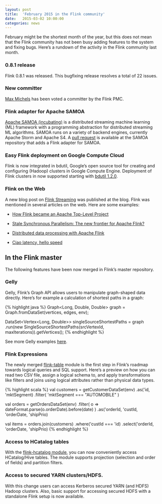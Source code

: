 ```yaml
---
layout: post
title:  'February 2015 in the Flink community'
date:   2015-03-02 10:00:00
categories: news
---
```


February might be the shortest month of the year, but this does not
mean that the Flink community has not been busy adding features to the
system and fixing bugs. Here’s a rundown of the activity in the Flink
community last month.

### 0.8.1 release

Flink 0.8.1 was released. This bugfixing release resolves a total of 22 issues.

### New committer

[Max Michels](https://github.com/mxm) has been voted a committer by the Flink PMC.

### Flink adapter for Apache SAMOA

[Apache SAMOA (incubating)](http://samoa.incubator.apache.org) is a
distributed streaming machine learning (ML) framework with a
programming abstraction for distributed streaming ML algorithms. SAMOA
runs on a variety of backend engines, currently Apache Storm and
Apache S4.  A [pull
request](https://github.com/apache/incubator-samoa/pull/11) is
available at the SAMOA repository that adds a Flink adapter for SAMOA.

### Easy Flink deployment on Google Compute Cloud

Flink is now integrated in bdutil, Google’s open source tool for
creating and configuring (Hadoop) clusters in Google Compute
Engine. Deployment of Flink clusters in now supported starting with
[bdutil
1.2.0](https://groups.google.com/forum/#!topic/gcp-hadoop-announce/uVJ_6y9cGKM).

### Flink on the Web

A new blog post on [Flink
Streaming](http://flink.apache.org/news/2015/02/09/streaming-example.html)
was published at the blog. Flink was mentioned in several articles on
the web. Here are some examples:

- [How Flink became an Apache Top-Level Project](http://dataconomy.com/how-flink-became-an-apache-top-level-project/)

- [Stale Synchronous Parallelism: The new frontier for Apache Flink?](https://www.linkedin.com/pulse/stale-synchronous-parallelism-new-frontier-apache-flink-nam-luc-tran?utm_content=buffer461af&utm_medium=social&utm_source=linkedin.com&utm_campaign=buffer)

- [Distributed data processing with Apache Flink](http://www.hadoopsphere.com/2015/02/distributed-data-processing-with-apache.html)

- [Ciao latency, hello speed](http://www.hadoopsphere.com/2015/02/ciao-latency-hallo-speed.html)

## In the Flink master

The following features have been now merged in Flink’s master repository.

### Gelly

Gelly, Flink’s Graph API allows users to manipulate graph-shaped data
directly. Here’s for example a calculation of shortest paths in a
graph:

{% highlight java %}
Graph<Long, Double, Double> graph = Graph.fromDataSet(vertices, edges, env);

DataSet<Vertex<Long, Double>> singleSourceShortestPaths = graph
     .run(new SingleSourceShortestPaths<Long>(srcVertexId,
           maxIterations)).getVertices();
{% endhighlight %}	   

See more Gelly examples
[here](https://github.com/apache/flink/tree/master/flink-staging/flink-gelly/src/main/java/org/apache/flink/graph/example).

### Flink Expressions

The newly merged
[flink-table](https://github.com/apache/flink/tree/master/flink-staging/flink-table)
module is the first step in Flink’s roadmap towards logical queries
and SQL support. Here’s a preview on how you can read two CSV file,
assign a logical schema to, and apply transformations like filters and
joins using logical attributes rather than physical data types.

{% highlight scala %}
val customers = getCustomerDataSet(env)
 .as('id, 'mktSegment)
 .filter( 'mktSegment === "AUTOMOBILE" )

val orders = getOrdersDataSet(env)
 .filter( o => dateFormat.parse(o.orderDate).before(date) )
 .as('orderId, 'custId, 'orderDate, 'shipPrio)

val items =
 orders.join(customers)
   .where('custId === 'id)
   .select('orderId, 'orderDate, 'shipPrio)
{% endhighlight %}   

### Access to HCatalog tables

With the [flink-hcatalog
module](https://github.com/apache/flink/tree/master/flink-staging/flink-hcatalog),
you can now conveniently access HCatalog/Hive tables. The module
supports projection (selection and order of fields) and partition
filters.

### Access to secured YARN clusters/HDFS.

With this change users can access Kerberos secured YARN (and HDFS)
Hadoop clusters.  Also, basic support for accessing secured HDFS with
a standalone Flink setup is now available.

